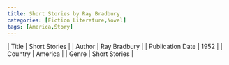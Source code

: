 ```yaml
---
title: Short Stories by Ray Bradbury
categories: [Fiction Literature,Novel]
tags: [America,Story]
---     
```

| Title | Short Stories  |
| Author |  Ray Bradbury  |
| Publication Date | 1952   |
| Country | America |
| Genre | Short Stories  |
        